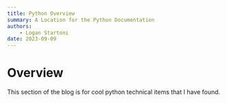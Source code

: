 ```yaml
---
title: Python Overview
summary: A Location for the Python Documentation
authors:
    - Logan Startoni
date: 2023-09-09
---
```

# Overview
This section of the blog is for cool python technical items that I have found. 